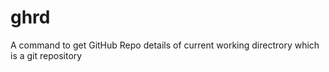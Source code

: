# ghrd
A command to get GitHub Repo details of current working directrory which is a git repository

